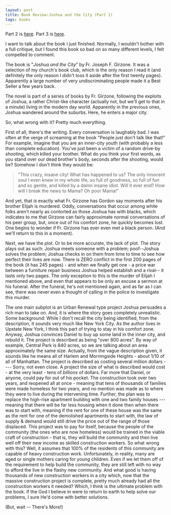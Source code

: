 ```yaml
---
layout: post
title: Book Review:Joshua and the City (Part 1)
tags: books
---
```


  Part 2 is [here](2004-04-10-book-review-joshua-and-the-city-part-2.html).
  Part 3 is [here](2004-04-10-book-review-joshua-and-the-city-part-3.html).
  
  
I want to talk about the book I just finished. Normally, I wouldn't bother with a full critique, but I found this book so bad on so many different levels, I felt compelled to comment.
   
The book is "*Joshua and the City*" by Fr. Joseph F. Girzone. It was a selection of my church's book club, which is the only reason I read it (and definitely the only reason I didn't toss it aside after the first twenty pages). Apparently a large number of very undiscriminating people made it a Best Seller a few years back.
   
The novel is part of a series of books by Fr. Girzone, following the exploits of Joshua, a rather Christ-like character (actually not, but we'll get to that in a minute) living in the modern day world. Apparently in the previous ones, Joshua wandered around the suburbs. Here, he enters a major city.
   
So, what wrong with it?  Pretty much everything.
   
First of all, there's the writing. Every conversation is laughably bad. I was often at the verge of screaming at the book "People just don't talk like that!" For example, imagine that you are an inner-city youth (with probably a less than complete education). You've just been a victim of a random drive-by shooting, which killed your brother. What do you think your first words, as you stand over our dead brother's body, seconds after the shooting, would be?  Somehow I don't think they would be: 
   
>  "This crazy, insane city! What has happened to us?  The only innocent soul I even knew in my whole life, so full of goodness, so full of fun and so gentle, and killed by a damn insane idiot. Will it ever end? How will I break the news to Mama? Oh poor Mama!"
   
And yet, that *is* exactly what Fr. Girzone has Gordon say moments after his brother Elijah is murdered. Oddly, conversations that occur among white folks aren't nearly as contorted as those Joshua has with blacks, which indicates to me that Girzone can fairly approximate normal conversations of his peer group, but, once out of his comfort zone, he quickly becomes lost. One begins to wonder if Fr. Girzone has ever even met a black person. (And we'll return to this in a moment).
   
Next, we have the plot. Or to be more accurate, the lack of plot. The story plays out as such: Joshua meets someone with a problem; poof--Joshua solves the problem; Joshua checks in on them from time to time to see how perfect their lives are now. There is ZERO conflict in the first 200 pages of the book (it has 245 pages) - and when we finally get one - a price war between a furniture repair business Joshua helped establish and a rival-- it lasts only two pages. The only exception to this is the murder of Elijah I mentioned above, and even that appears to be only an excuse a sermon at his funeral. After the funeral, he's not mentioned again, and as far as I can see, there was never even a thought of calling in the police to investigate this murder.
   
The one main subplot is an Urban Renewal type project Joshua persuades a rich man to take on. And, it is where the story goes completely unrealistic. Some background: While I don't recall the city being identified, from the description, it sounds very much like New York City. As the author lives in Upstate New York, I think this part of trying to stay in his comfort zone. Anyway, Joshua convinces Daniel to buy up some land in the inner city, and rebuild it. The project is described as being "over 800 acres". By way of example, Central Park is 840 acres, so we are talking about an area approximately the same size. Actually, from the vague description given, it sounds like he means all of Harlem and Morningside Heights - about 1/10 of all of Manhattan. The project is described as costing several million dollars ---- Sorry, not even close. A project the size of what is described would cost - at the very least - tens of *billions* of dollars. Far more that Daniel, or anyone, could pay for out of his pocket. The construction took over two years, and reopened all at once - meaning that tens of thousands of families were made homeless for two years, and no mention was made as to where they were to live during the intervening time. Further, the plan was to replace the high-rise apartment building with one and two family houses --- meaning that there will be far less housing when it done then when there was to start with, meaning if the rent for one of these house was the same as the rent for one of the demolished apartments to start with, the law of supply &amp; demand would still drive the price out of the range of those displaced. This project was to pay for itself, because the people of the community (the ones who are now homeless) would be trained in the viable craft of construction - that is, they will build the community and then live well off their new income as skilled construction workers. So what wrong with this?  Well, it assumes that 100% of the residents of this community are capable of heavy construction work. Unfortunately, in reality, many are aged or single mothers caring for young children. Even if we let them off of the requirement to help build the community, they are still left with no way to afford the live in the flashy new community. And what good is having thousands of new construction workers in a city which, now that the massive construction project is complete, pretty much already had all the construction workers it needed? Which, I think is the ultimate problem with the book. If the God I believe in were to return to earth to help solve our problems, I sure He'd come with better solutions.
   
  (But, wait -- There's More!)
  